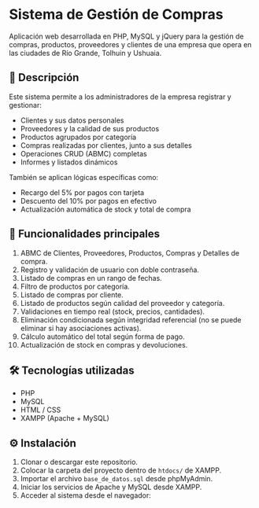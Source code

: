 # Sistema de Gestión de Compras

Aplicación web desarrollada en PHP, MySQL y jQuery para la gestión de compras, productos, proveedores y clientes de una empresa que opera en las ciudades de Río Grande, Tolhuin y Ushuaia.

## 🧾 Descripción

Este sistema permite a los administradores de la empresa registrar y gestionar:

- Clientes y sus datos personales
- Proveedores y la calidad de sus productos
- Productos agrupados por categoría
- Compras realizadas por clientes, junto a sus detalles
- Operaciones CRUD (ABMC) completas
- Informes y listados dinámicos

También se aplican lógicas específicas como:
- Recargo del 5% por pagos con tarjeta
- Descuento del 10% por pagos en efectivo
- Actualización automática de stock y total de compra

## 🚀 Funcionalidades principales

1. ABMC de Clientes, Proveedores, Productos, Compras y Detalles de compra.
2. Registro y validación de usuario con doble contraseña.
3. Listado de compras en un rango de fechas.
4. Filtro de productos por categoría.
5. Listado de compras por cliente.
6. Listado de productos según calidad del proveedor y categoría.
7. Validaciones en tiempo real (stock, precios, cantidades).
8. Eliminación condicionada según integridad referencial (no se puede eliminar si hay asociaciones activas).
9. Cálculo automático del total según forma de pago.
10. Actualización de stock en compras y devoluciones.

## 🛠️ Tecnologías utilizadas

- PHP
- MySQL
- HTML / CSS
- XAMPP (Apache + MySQL)

## ⚙️ Instalación

1. Clonar o descargar este repositorio.
2. Colocar la carpeta del proyecto dentro de `htdocs/` de XAMPP.
3. Importar el archivo `base_de_datos.sql` desde phpMyAdmin.
4. Iniciar los servicios de Apache y MySQL desde XAMPP.
5. Acceder al sistema desde el navegador: